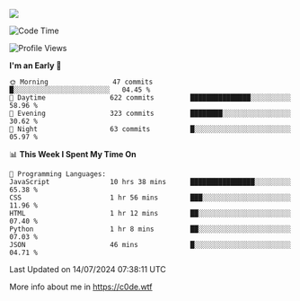 <a href="https://wakatime.com"><img src="https://wakatime.com/share/@c0dezin/b7f18a7c-ab3a-40b8-8bc7-b1b7bf71f1d6.svg" /></a>

<!--START_SECTION:waka-->
![Code Time](http://img.shields.io/badge/Code%20Time-72%20hrs%207%20mins-blue)

![Profile Views](http://img.shields.io/badge/Profile%20Views-0-blue)

**I'm an Early 🐤** 

```text
🌞 Morning                47 commits          █░░░░░░░░░░░░░░░░░░░░░░░░   04.45 % 
🌆 Daytime                622 commits         ███████████████░░░░░░░░░░   58.96 % 
🌃 Evening                323 commits         ████████░░░░░░░░░░░░░░░░░   30.62 % 
🌙 Night                  63 commits          █░░░░░░░░░░░░░░░░░░░░░░░░   05.97 % 
```


📊 **This Week I Spent My Time On** 

```text
💬 Programming Languages: 
JavaScript               10 hrs 38 mins      ████████████████░░░░░░░░░   65.38 % 
CSS                      1 hr 56 mins        ███░░░░░░░░░░░░░░░░░░░░░░   11.96 % 
HTML                     1 hr 12 mins        ██░░░░░░░░░░░░░░░░░░░░░░░   07.40 % 
Python                   1 hr 8 mins         ██░░░░░░░░░░░░░░░░░░░░░░░   07.03 % 
JSON                     46 mins             █░░░░░░░░░░░░░░░░░░░░░░░░   04.71 % 
```


 Last Updated on 14/07/2024 07:38:11 UTC
<!--END_SECTION:waka-->

More info about me in https://c0de.wtf
